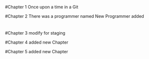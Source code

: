 #Chapter 1
Once upon a time in a Git

#Chapter 2
There was a programmer named
New Programmer added
#
#Chapter 3
modify for staging

#Chapter 4
added new Chapter

#Chapter 5
added new Chapter
